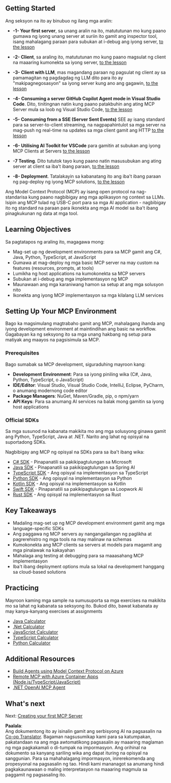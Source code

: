 <!--
CO_OP_TRANSLATOR_METADATA:
{
  "original_hash": "b547c992c056d4296d641ed8ec2cc4cb",
  "translation_date": "2025-06-02T17:41:48+00:00",
  "source_file": "03-GettingStarted/README.md",
  "language_code": "tl"
}
-->
## Getting Started  

Ang seksyon na ito ay binubuo ng ilang mga aralin:

- **-1- Your first server**, sa unang aralin na ito, matututunan mo kung paano gumawa ng iyong unang server at suriin ito gamit ang inspector tool, isang mahalagang paraan para subukan at i-debug ang iyong server, [to the lesson](/03-GettingStarted/01-first-server/README.md)

- **-2- Client**, sa araling ito, matututunan mo kung paano magsulat ng client na maaaring kumonekta sa iyong server, [to the lesson](/03-GettingStarted/02-client/README.md)

- **-3- Client with LLM**, mas magandang paraan ng pagsulat ng client ay sa pamamagitan ng pagdagdag ng LLM dito para ito ay "makipagnegosasyon" sa iyong server kung ano ang gagawin, [to the lesson](/03-GettingStarted/03-llm-client/README.md)

- **-4- Consuming a server GitHub Copilot Agent mode in Visual Studio Code**. Dito, tinitingnan natin kung paano patakbuhin ang ating MCP Server mula sa loob ng Visual Studio Code, [to the lesson](/03-GettingStarted/04-vscode/README.md)

- **-5- Consuming from a SSE (Server Sent Events)** SEE ay isang standard para sa server-to-client streaming, na nagpapahintulot sa mga server na mag-push ng real-time na updates sa mga client gamit ang HTTP [to the lesson](/03-GettingStarted/05-sse-server/README.md)

- **-6- Utilising AI Toolkit for VSCode** para gamitin at subukan ang iyong MCP Clients at Servers [to the lesson](/03-GettingStarted/06-aitk/README.md)

- **-7 Testing**. Dito tututok tayo kung paano natin masusubukan ang ating server at client sa iba't ibang paraan, [to the lesson](/03-GettingStarted/07-testing/README.md)

- **-8- Deployment**. Tatalakayin sa kabanatang ito ang iba't ibang paraan ng pag-deploy ng iyong MCP solutions, [to the lesson](/03-GettingStarted/08-deployment/README.md)


Ang Model Context Protocol (MCP) ay isang open protocol na nag-standarisa kung paano nagbibigay ang mga aplikasyon ng context sa LLMs. Isipin ang MCP tulad ng USB-C port para sa mga AI application - nagbibigay ito ng standard na paraan para ikonekta ang mga AI model sa iba't ibang pinagkukunan ng data at mga tool.

## Learning Objectives

Sa pagtatapos ng araling ito, magagawa mong:

- Mag-set up ng development environments para sa MCP gamit ang C#, Java, Python, TypeScript, at JavaScript
- Gumawa at mag-deploy ng mga basic MCP server na may custom na features (resources, prompts, at tools)
- Lumikha ng host applications na kumokonekta sa MCP servers
- Subukan at i-debug ang mga implementasyon ng MCP
- Maunawaan ang mga karaniwang hamon sa setup at ang mga solusyon nito
- Ikonekta ang iyong MCP implementasyon sa mga kilalang LLM services

## Setting Up Your MCP Environment

Bago ka magsimulang magtrabaho gamit ang MCP, mahalagang ihanda ang iyong development environment at maintindihan ang basic na workflow. Gagabayan ka ng seksyong ito sa mga unang hakbang ng setup para matiyak ang maayos na pagsisimula sa MCP.

### Prerequisites

Bago sumabak sa MCP development, siguraduhing mayroon kang:

- **Development Environment**: Para sa iyong piniling wika (C#, Java, Python, TypeScript, o JavaScript)
- **IDE/Editor**: Visual Studio, Visual Studio Code, IntelliJ, Eclipse, PyCharm, o anumang modernong code editor
- **Package Managers**: NuGet, Maven/Gradle, pip, o npm/yarn
- **API Keys**: Para sa anumang AI services na balak mong gamitin sa iyong host applications


### Official SDKs

Sa mga susunod na kabanata makikita mo ang mga solusyong ginawa gamit ang Python, TypeScript, Java at .NET. Narito ang lahat ng opisyal na suportadong SDKs.

Nagbibigay ang MCP ng opisyal na SDKs para sa iba't ibang wika:
- [C# SDK](https://github.com/modelcontextprotocol/csharp-sdk) - Pinapanatili sa pakikipagtulungan sa Microsoft
- [Java SDK](https://github.com/modelcontextprotocol/java-sdk) - Pinapanatili sa pakikipagtulungan sa Spring AI
- [TypeScript SDK](https://github.com/modelcontextprotocol/typescript-sdk) - Ang opisyal na implementasyon sa TypeScript
- [Python SDK](https://github.com/modelcontextprotocol/python-sdk) - Ang opisyal na implementasyon sa Python
- [Kotlin SDK](https://github.com/modelcontextprotocol/kotlin-sdk) - Ang opisyal na implementasyon sa Kotlin
- [Swift SDK](https://github.com/modelcontextprotocol/swift-sdk) - Pinapanatili sa pakikipagtulungan sa Loopwork AI
- [Rust SDK](https://github.com/modelcontextprotocol/rust-sdk) - Ang opisyal na implementasyon sa Rust

## Key Takeaways

- Madaling mag-set up ng MCP development environment gamit ang mga language-specific SDKs
- Ang paggawa ng MCP servers ay nangangailangan ng paglikha at pagrerehistro ng mga tools na may malinaw na schemas
- Kumokonekta ang MCP clients sa servers at models para magamit ang mga pinalawak na kakayahan
- Mahalaga ang testing at debugging para sa maaasahang MCP implementasyon
- Iba't ibang deployment options mula sa lokal na development hanggang sa cloud-based solutions

## Practicing

Mayroon kaming mga sample na sumusuporta sa mga exercises na makikita mo sa lahat ng kabanata sa seksyong ito. Bukod dito, bawat kabanata ay may kanya-kanyang exercises at assignments

- [Java Calculator](./samples/java/calculator/README.md)
- [.Net Calculator](../../../03-GettingStarted/samples/csharp)
- [JavaScript Calculator](../../../03-GettingStarted/samples/javascript)
- [TypeScript Calculator](./samples/typescript/README.md)
- [Python Calculator](../../../03-GettingStarted/samples/python)

## Additional Resources

- [Build Agents using Model Context Protocol on Azure](https://learn.microsoft.com/azure/developer/ai/intro-agents-mcp)
- [Remote MCP with Azure Container Apps (Node.js/TypeScript/JavaScript)](https://learn.microsoft.com/samples/azure-samples/mcp-container-ts/mcp-container-ts/)
- [.NET OpenAI MCP Agent](https://learn.microsoft.com/samples/azure-samples/openai-mcp-agent-dotnet/openai-mcp-agent-dotnet/)

## What's next

Next: [Creating your first MCP Server](/03-GettingStarted/01-first-server/README.md)

**Paalala**:  
Ang dokumentong ito ay isinalin gamit ang serbisyong AI na pagsasalin na [Co-op Translator](https://github.com/Azure/co-op-translator). Bagaman nagsusumikap kami para sa katumpakan, pakatandaan na ang mga awtomatikong pagsasalin ay maaaring maglaman ng mga pagkakamali o di-tumpak na impormasyon. Ang orihinal na dokumento sa kanyang sariling wika ang dapat ituring na opisyal na sanggunian. Para sa mahahalagang impormasyon, inirerekomenda ang propesyonal na pagsasalin ng tao. Hindi kami mananagot sa anumang hindi pagkakaunawaan o maling interpretasyon na maaaring magmula sa paggamit ng pagsasaling ito.